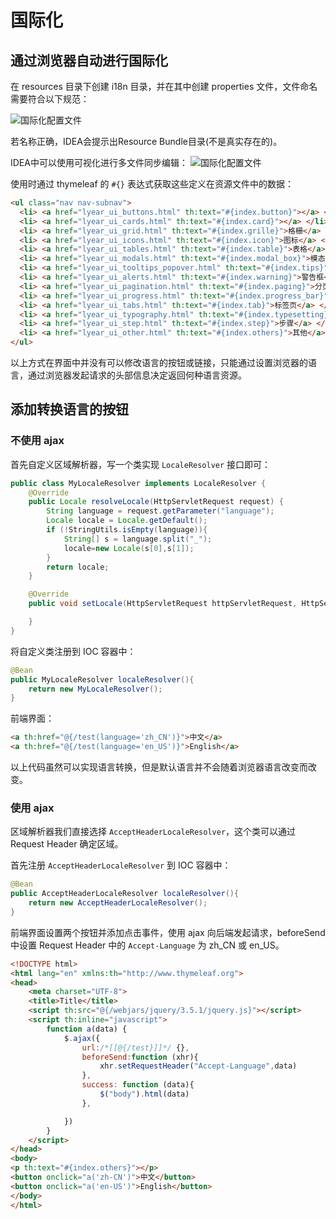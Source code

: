 # 国际化

## 通过浏览器自动进行国际化

在 resources 目录下创建 i18n 目录，并在其中创建 properties 文件，文件命名需要符合以下规范：

![国际化配置文件](/SpringBoot/i18n.jpg)

若名称正确，IDEA会提示出Resource Bundle目录(不是真实存在的)。

IDEA中可以使用可视化进行多文件同步编辑：
![国际化配置文件](/SpringBoot/国际化配置.jpg)

使用时通过 thymeleaf 的 `#{}` 表达式获取这些定义在资源文件中的数据：

```html
<ul class="nav nav-subnav">
  <li> <a href="lyear_ui_buttons.html" th:text="#{index.button}"></a> </li>
  <li> <a href="lyear_ui_cards.html" th:text="#{index.card}"></a> </li>
  <li> <a href="lyear_ui_grid.html" th:text="#{index.grille}">格栅</a> </li>
  <li> <a href="lyear_ui_icons.html" th:text="#{index.icon}">图标</a> </li>
  <li> <a href="lyear_ui_tables.html" th:text="#{index.table}">表格</a> </li>
  <li> <a href="lyear_ui_modals.html" th:text="#{index.modal_box}">模态框</a> </li>
  <li> <a href="lyear_ui_tooltips_popover.html" th:text="#{index.tips}">提示 / 弹出框</a> </li>
  <li> <a href="lyear_ui_alerts.html" th:text="#{index.warning}">警告框</a> </li>
  <li> <a href="lyear_ui_pagination.html" th:text="#{index.paging}">分页</a> </li>
  <li> <a href="lyear_ui_progress.html" th:text="#{index.progress_bar}">进度条</a> </li>
  <li> <a href="lyear_ui_tabs.html" th:text="#{index.tab}">标签页</a> </li>
  <li> <a href="lyear_ui_typography.html" th:text="#{index.typesetting}">排版</a> </li>
  <li> <a href="lyear_ui_step.html" th:text="#{index.step}">步骤</a> </li>
  <li> <a href="lyear_ui_other.html" th:text="#{index.others}">其他</a> </li>
</ul>
```

以上方式在界面中并没有可以修改语言的按钮或链接，只能通过设置浏览器的语言，通过浏览器发起请求的头部信息决定返回何种语言资源。

## 添加转换语言的按钮

### 不使用 ajax

首先自定义区域解析器，写一个类实现 `LocaleResolver` 接口即可：

```java
public class MyLocaleResolver implements LocaleResolver {
    @Override
    public Locale resolveLocale(HttpServletRequest request) {
        String language = request.getParameter("language");
        Locale locale = Locale.getDefault();
        if (!StringUtils.isEmpty(language)){
            String[] s = language.split("_");
            locale=new Locale(s[0],s[1]);
        }
        return locale;
    }

    @Override
    public void setLocale(HttpServletRequest httpServletRequest, HttpServletResponse httpServletResponse, Locale locale) {

    }
}
```

将自定义类注册到 IOC 容器中：

```java
@Bean
public MyLocaleResolver localeResolver(){
    return new MyLocaleResolver();
}
```

前端界面：

```html
<a th:href="@{/test(language='zh_CN')}">中文</a>
<a th:href="@{/test(language='en_US')}">English</a>
```

以上代码虽然可以实现语言转换，但是默认语言并不会随着浏览器语言改变而改变。

### 使用 ajax

区域解析器我们直接选择 `AcceptHeaderLocaleResolver`，这个类可以通过 Request Header 确定区域。

首先注册 `AcceptHeaderLocaleResolver` 到 IOC 容器中：

```java
@Bean
public AcceptHeaderLocaleResolver localeResolver(){
    return new AcceptHeaderLocaleResolver();
}
```

前端界面设置两个按钮并添加点击事件，使用 ajax 向后端发起请求，beforeSend 中设置 Request Header 中的 `Accept-Language` 为 zh_CN 或 en_US。

```html
<!DOCTYPE html>
<html lang="en" xmlns:th="http://www.thymeleaf.org">
<head>
    <meta charset="UTF-8">
    <title>Title</title>
    <script th:src="@{/webjars/jquery/3.5.1/jquery.js}"></script>
    <script th:inline="javascript">
        function a(data) {
            $.ajax({
                url:/*[[@{/test}]]*/ {},
                beforeSend:function (xhr){
                    xhr.setRequestHeader("Accept-Language",data)
                },
                success: function (data){
                    $("body").html(data)
                },

            })
        }
    </script>
</head>
<body>
<p th:text="#{index.others}"></p>
<button onclick="a('zh-CN')">中文</button>
<button onclick="a('en-US')">English</button>
</body>
</html>
```
